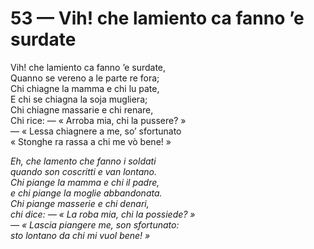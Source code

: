 # 53 — Vih! che lamiento ca fanno ’e surdate

Vih! che lamiento ca fanno ’e surdate,  
Quanno se vereno a le parte re fora;  
Chi chiagne la mamma e chi lu pate,  
E chi se chiagna la soja mugliera;  
Chi chiagne massarie e chi renare,  
Chi rice: — « Arroba mia, chi la pussere? »  
— « Lessa chiagnere a me, so’ sfortunato  
« Stonghe ra rassa a chi me vò bene! »

_Eh, che lamento che fanno i soldati  
quando son coscritti e van lontano.  
Chi piange la mamma e chi il padre,  
e chi piange la moglie abbandonata.  
Chi piange masserie e chi denari,  
chi dice: — « La roba mia, chi la possiede? »  
— « Lascia piangere me, son sfortunato:  
sto lontano da chi mi vuol bene! »_

